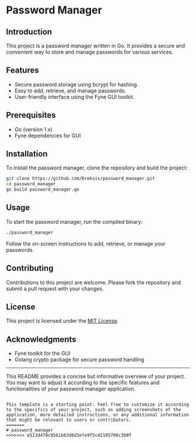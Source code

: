 # Password Manager

## Introduction
This project is a password manager written in Go. It provides a secure and convenient way to store and manage passwords for various services.  

## Features
- Secure password storage using bcrypt for hashing.
- Easy to add, retrieve, and manage passwords.
- User-friendly interface using the Fyne GUI toolkit.

## Prerequisites
- Go (version 1.x)
- Fyne dependencies for GUI

## Installation
To install the password manager, clone the repository and build the project:

```bash
git clone https://github.com/Dreksis/password_manager.git
cd password_manager
go build password_manager.go
```

## Usage
To start the password manager, run the compiled binary:

```bash
./password_manager
```

Follow the on-screen instructions to add, retrieve, or manage your passwords.

## Contributing
Contributions to this project are welcome. Please fork the repository and submit a pull request with your changes.

## License
This project is licensed under the [MIT License](LICENSE).

## Acknowledgments
- Fyne toolkit for the GUI
- Golang crypto package for secure password handling

---

This README provides a concise but informative overview of your project. You may want to adjust it according to the specific features and functionalities of your password manager application.
```

This template is a starting point. Feel free to customize it according to the specifics of your project, such as adding screenshots of the application, more detailed instructions, or any additional information that might be relevant to users or contributors.
=======
# password_manager
>>>>>>> e513d470c8561b63d6d3efe9f5c42105700c3b0f
